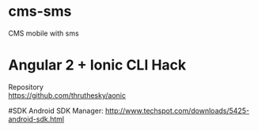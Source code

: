 # cms-sms
CMS mobile with sms
# Angular 2 + Ionic CLI Hack

Repository  
https://github.com/thruthesky/aonic

#SDK
Android SDK Manager: http://www.techspot.com/downloads/5425-android-sdk.html

